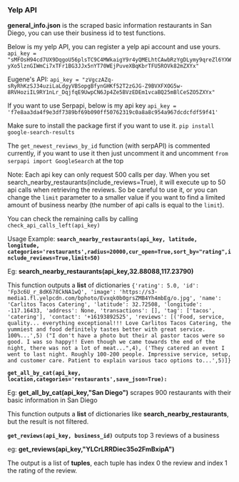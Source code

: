 ### Yelp API
**general_info.json** is the scraped basic information restaurants in San Diego, you can use their business id to test functions.



Below is my yelp API, you can register a yelp api account and use yours.
`api_key = "sMFOsH94cd7UX9DqgoU56plsTC9C4MWkaigY9r4yQMELhtCAwbRzYgDLymy9qreZl6YXWyXo5lznGIWmCi7xTFr1BG3JJx5nYT70WEjPuveXBqKbrTFU5ROVk82mZXYx"`

Eugene's API:
`api_key = "zVgczAZq-sRyRhKzSJ34uziLaLdgyVBSopgBfynGHKf52T2zGJG-Z9BVXFXOG5w-8RVHoziIL9RY1nLr_DqjfqE9UwpCN6Jp4Ze5BVzEDEm1vcaBQ25mBlCeSZO5ZXYx"`


If you want to use Serpapi, below is my api key 
`api_key = 'f7e8aa3da4f9e3df7389bf69b090ff50762319c0a8a8c954a967dcdcfdf59f41'`

Make sure to install the package first if you want to use it. 
`pip install google-search-results`

The `get_newest_reviews_by_id` function (with serpAPI) is commented currently, if you want to use it then just uncomment it and uncomment `from serpapi import GoogleSearch` at the top

Note: Each api key can only request 500 calls per day. When you set search_nearby_restaurants(include_reviews=True), it will execute up to 50 api calls when retrieving the reviews. So be careful to use it, or you can change the `limit` parameter to a smaller value if you want to find a limited amount of business nearby (the number of api calls is equal to the `limit`).

You can check the remaining calls by calling `check_api_calls_left(api_key)`














Usage Example:
**`search_nearby_restaurants(api_key, latitude, longitude, categories='restaurants',radius=20000,cur_open=True,sort_by="rating",include_reviews=True,limit=50)`**

Eg: **search_nearby_restaurants(api_key,32.88088,117.23790)**

This function outputs a **list** of dictionaries
`{'rating': 5.0,
  'id': 'Fp3c6U_r_8dK678CkNA1wQ',
  'image': 'https://s3-media1.fl.yelpcdn.com/bphoto/Evxqk0b0grsZMB4Yh4mbEg/o.jpg',
  'name': 'Carlitos Tacos Catering',
  'latitude': 32.72508,
  'longitude': -117.16433,
  'address': None,
  'transactions': [],
  'tag': ['tacos', 'catering'],
  'contact': '+16193892525',
  'reviews': [('Food, service, quality... everything exceptional!!! Love Carlitos Tacos Catering, the yummiest and food definitely tastes better with great service. 100%...',5)
   ("I don't have a photo but their al pastor tacos were so good. I was so happy!! Even though we came towards the end of the night, there was not a lot of meat...",4),
   ('They catered an event I went to last night. Roughly 100-200 people. Impressive service, setup, and customer care. Patient to explain various taco options to...',5)]}`


**`get_all_by_cat(api_key, location,categories='restaurants',save_json=True):`**

Eg: **get_all_by_cat(api_key,"San Diego")** scrapes 900 restaurants with their basic information in San Diego

This function outputs a **list** of dictionaries like **search_nearby_restaurants**, but the result is not filtered.


**`get_reviews(api_key, business_id)`** outputs top 3 reviews of a business

eg: **get_reviews(api_key,"YLCrLRRDiec35o2FmBxipA")**

The output is a list of **tuples**, each tuple has index 0 the review and index 1 the rating of the review.

  
